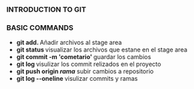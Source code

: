 ### INTRODUCTION TO GIT

### BASIC COMMANDS
- <strong> git add. </strong> Añadir archivos al stage area
- <strong> git status </strong> visualizar los archivos que estane en el stage area
- <strong> git commit -m 'cometario' </strong> guardar los cambios
- <strong> git log </strong> visulizar los commit relizados en el proyecto
- <strong> git push origin <i>rama</i></strong> subir cambios a repositorio
- <strong> git log --oneline </strong> visulizar commits y ramas